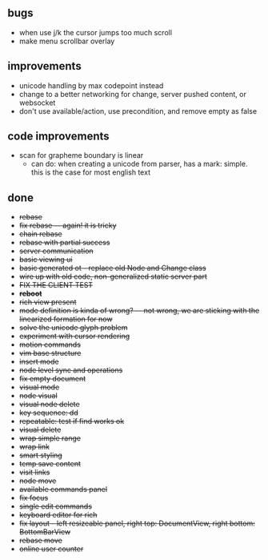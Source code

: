 ## bugs

* when use j/k the cursor jumps too much scroll
* make menu scrollbar overlay


## improvements

* unicode handling by max codepoint instead
* change to a better networking for change, server pushed content, or websocket
* don't use available/action, use precondition, and remove empty as false

## code improvements

* scan for grapheme boundary is linear
    * can do: when creating a unicode from parser, has a mark: simple. this is the case for most english text

## done

* ~~rebase~~
* ~~fix rebase -- again! it is tricky~~
* ~~chain rebase~~
* ~~rebase with partial success~~
* ~~server communication~~
* ~~basic viewing ui~~
* ~~basic generated ot - replace old Node and Change class~~
* ~~wire up with old code, non-generalized static server part~~
* ~~FIX THE CLIENT TEST~~
* ~~**reboot**~~
* ~~rich view present~~
* ~~mode definition is kinda of wrong? -- not wrong, we are sticking with the linearized formation for now~~
* ~~solve the unicode glyph problem~~
* ~~experiment with cursor rendering~~
* ~~motion commands~~
* ~~vim base structure~~
* ~~insert mode~~
* ~~node level sync and operations~~
* ~~fix empty document~~
* ~~visual mode~~
* ~~node visual~~
* ~~visual node delete~~
* ~~key sequence: dd~~
* ~~repeatable: test if find works ok~~
* ~~visual delete~~
* ~~wrap simple range~~
* ~~wrap link~~
* ~~smart styling~~
* ~~temp save content~~
* ~~visit links~~
* ~~node move~~
* ~~available commands panel~~
* ~~fix focus~~
* ~~single edit commands~~
* ~~keyboard editor for rich~~
* ~~fix layout - left resizeable panel, right top: DocumentView, right bottom: BottomBarView~~
* ~~rebase move~~
* ~~online user counter~~





